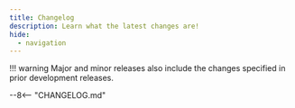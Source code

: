 ```yaml
---
title: Changelog
description: Learn what the latest changes are!
hide:
  - navigation
---
```


!!! warning
    Major and minor releases also include the changes specified in prior development releases.


--8<-- "CHANGELOG.md"
